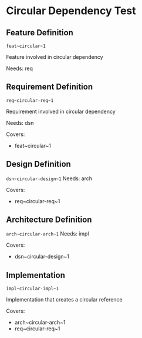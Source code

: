 # Circular Dependency Test

## Feature Definition 
`feat~circular~1`

Feature involved in circular dependency

Needs: req

## Requirement Definition
`req~circular-req~1`

Requirement involved in circular dependency

Needs: dsn

Covers: 
- feat~circular~1

## Design Definition
`dsn~circular-design~1`
Needs: arch

Covers:
- req~circular-req~1

## Architecture Definition
`arch~circular-arch~1`
Needs: impl

Covers:
- dsn~circular-design~1

## Implementation
`impl~circular-impl~1`

Implementation that creates a circular reference

Covers:
- arch~circular-arch~1
- req~circular-req~1